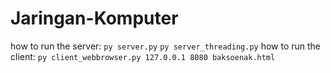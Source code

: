 # Jaringan-Komputer
how to run the server:
```py server.py```
```py server_threading.py```
how to run the client:
```py client_webbrowser.py 127.0.0.1 8080 baksoenak.html```
